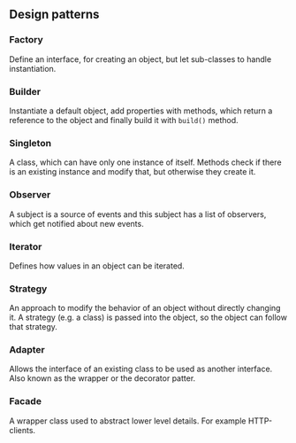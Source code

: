 ## Design patterns

### Factory
Define an interface, for creating an object, but let sub-classes to handle instantiation.

### Builder
Instantiate a default object, add properties with methods, which return a reference to the object and finally build it with `build()` method.

### Singleton
A class, which can have only one instance of itself. Methods check if there is an existing instance and modify that, but otherwise they create it.

### Observer
A subject is a source of events and this subject has a list of observers, which get notified about new events.

### Iterator
Defines how values in an object can be iterated. 

### Strategy
An approach to modify the behavior of an object without directly changing it. A strategy (e.g. a class) is passed into the object, so the object can follow that strategy.

### Adapter
Allows the interface of an existing class to be used as another interface. Also known as the wrapper or the decorator patter. 

### Facade
A wrapper class used to abstract lower level details. For example HTTP-clients.
